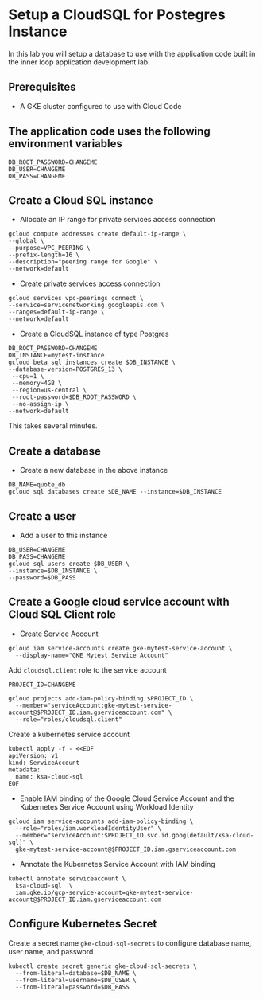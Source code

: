 # Setup a CloudSQL for Postegres Instance

In this lab you will setup a database to use with the application code built in the inner loop application development lab. 

## Prerequisites

* A GKE cluster configured to use with Cloud Code

## The application code uses the following environment variables
```
DB_ROOT_PASSWORD=CHANGEME
DB_USER=CHANGEME
DB_PASS=CHANGEME
```

## Create a Cloud SQL instance

* Allocate an IP range for private services access connection

```
gcloud compute addresses create default-ip-range \
--global \
--purpose=VPC_PEERING \
--prefix-length=16 \
--description="peering range for Google" \
--network=default
```

* Create private services access connection

```
gcloud services vpc-peerings connect \
--service=servicenetworking.googleapis.com \
--ranges=default-ip-range \
--network=default
```

* Create a CloudSQL instance of type Postgres

```
DB_ROOT_PASSWORD=CHANGEME
DB_INSTANCE=mytest-instance
gcloud beta sql instances create $DB_INSTANCE \
--database-version=POSTGRES_13 \
 --cpu=1 \
 --memory=4GB \
 --region=us-central \
 --root-password=$DB_ROOT_PASSWORD \
 --no-assign-ip \
--network=default
```

This takes several minutes. 

## Create a database

* Create a new database in the above instance

```
DB_NAME=quote_db
gcloud sql databases create $DB_NAME --instance=$DB_INSTANCE
```

## Create a user

* Add a user to this instance

```
DB_USER=CHANGEME
DB_PASS=CHANGEME
gcloud sql users create $DB_USER \
--instance=$DB_INSTANCE \
--password=$DB_PASS
```

## Create a Google cloud service account with Cloud SQL Client role

* Create Service Account

```
gcloud iam service-accounts create gke-mytest-service-account \
  --display-name="GKE Mytest Service Account"
```

Add `cloudsql.client` role to the service account

```
PROJECT_ID=CHANGEME

gcloud projects add-iam-policy-binding $PROJECT_ID \
  --member="serviceAccount:gke-mytest-service-account@$PROJECT_ID.iam.gserviceaccount.com" \
  --role="roles/cloudsql.client"
```

Create a kubernetes service account

```
kubectl apply -f - <<EOF
apiVersion: v1
kind: ServiceAccount
metadata:
  name: ksa-cloud-sql
EOF
```

* Enable IAM binding of the Google Cloud Service Account and the Kubernetes Service Account using Workload Identity

```
gcloud iam service-accounts add-iam-policy-binding \
  --role="roles/iam.workloadIdentityUser" \
  --member="serviceAccount:$PROJECT_ID.svc.id.goog[default/ksa-cloud-sql]" \
  gke-mytest-service-account@$PROJECT_ID.iam.gserviceaccount.com
```

* Annotate the Kubernetes Service Account with IAM binding

```
kubectl annotate serviceaccount \
  ksa-cloud-sql  \
  iam.gke.io/gcp-service-account=gke-mytest-service-account@$PROJECT_ID.iam.gserviceaccount.com
```

## Configure Kubernetes Secret

Create a secret name `gke-cloud-sql-secrets` to configure database name, user name, and password

```
kubectl create secret generic gke-cloud-sql-secrets \
  --from-literal=database=$DB_NAME \
  --from-literal=username=$DB_USER \
  --from-literal=password=$DB_PASS
```



